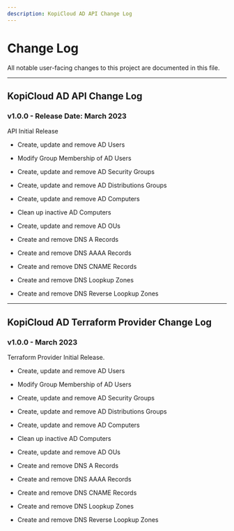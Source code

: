 ```yaml
---
description: KopiCloud AD API Change Log
---
```


# Change Log

All notable user-facing changes to this project are documented in this file.

----

## KopiCloud AD API Change Log

### v1.0.0 - Release Date: March 2023

API Initial Release

- Create, update and remove AD Users

- Modify Group Membership of AD Users

- Create, update and remove AD Security Groups

- Create, update and remove AD Distributions Groups

- Create, update and remove AD Computers

- Clean up inactive AD Computers

- Create, update and remove AD OUs

- Create and remove DNS A Records

- Create and remove DNS AAAA Records

- Create and remove DNS CNAME Records

- Create and remove DNS Loopkup Zones

- Create and remove DNS Reverse Loopkup Zones

----

## KopiCloud AD Terraform Provider Change Log

### v1.0.0 - March 2023

Terraform Provider Initial Release.

- Create, update and remove AD Users

- Modify Group Membership of AD Users

- Create, update and remove AD Security Groups

- Create, update and remove AD Distributions Groups

- Create, update and remove AD Computers

- Clean up inactive AD Computers

- Create, update and remove AD OUs

- Create and remove DNS A Records

- Create and remove DNS AAAA Records

- Create and remove DNS CNAME Records

- Create and remove DNS Loopkup Zones

- Create and remove DNS Reverse Loopkup Zones

